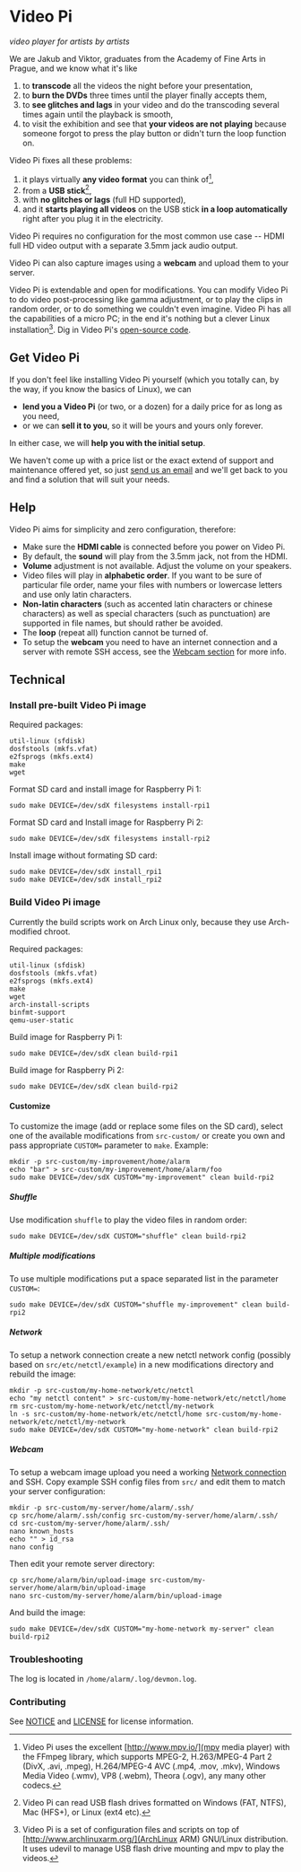 # Video Pi

*video player for artists by artists*

We are Jakub and Viktor, graduates from the Academy of Fine Arts in Prague, and we know what it's like

1. to __transcode__ all the videos the night before your presentation,
2. to __burn the DVDs__ three times until the player finally accepts them,
3. to __see glitches and lags__ in your video and do the transcoding several times again until the playback is smooth,
4. to visit the exhibition and see that __your videos are not playing__ because someone forgot to press the play button or didn't turn the loop function on.

Video Pi fixes all these problems:

1. it plays virtually __any video format__ you can think of[^1],
2. from a __USB stick__[^2],
3. with __no glitches or lags__ (full HD supported),
4. and it __starts playing all videos__ on the USB stick __in a loop automatically__ right after you plug it in the electricity.

Video Pi requires no configuration for the most common use case -- HDMI full HD video output with a separate 3.5mm jack audio output.

Video Pi can also capture images using a __webcam__ and upload them to your server.

Video Pi is extendable and open for modifications. You can modify Video Pi to do video post-processing like gamma adjustment, or to play the clips in random order, or to do something we couldn't even imagine. Video Pi has all the capabilities of a micro PC; in the end it's nothing but a clever Linux installation[^3]. Dig in Video Pi's [open-source code](http://lab.saloun.cz/jakub/video-pi).

## Get Video Pi

If you don't feel like installing Video Pi yourself (which you totally can, by the way, if you know the basics of Linux), we can

- __lend you a Video Pi__ (or two, or a dozen) for a daily price for as long as you need,
- or we can __sell it to you__, so it will be yours and yours only forever.

In either case, we will __help you with the initial setup__.

We haven't come up with a price list or the exact extend of support and maintenance offered yet, so just [send us an email](mailto:jakub@jakubvalenta.cz) and we'll get back to you and find a solution that will suit your needs.

## Help

Video Pi aims for simplicity and zero configuration, therefore:

- Make sure the __HDMI cable__ is connected before you power on Video Pi.
- By default, the __sound__ will play from the 3.5mm jack, not from the HDMI.
- __Volume__ adjustment is not available. Adjust the volume on your speakers.
- Video files will play in __alphabetic order__. If you want to be sure of particular file order, name your files with numbers or lowercase letters and use only latin characters.
- __Non-latin characters__ (such as accented latin characters or chinese characters) as well as special characters (such as punctuation) are supported in file names, but should rather be avoided.
- The __loop__ (repeat all) function cannot be turned of.
- To setup the __webcam__ you need to have an internet connection and a server with remote SSH access, see the [Webcam section](#Webcam) for more info.

## Technical

### Install pre-built Video Pi image

Required packages:

```
util-linux (sfdisk)
dosfstools (mkfs.vfat)
e2fsprogs (mkfs.ext4)
make
wget
```

Format SD card and install image for Raspberry Pi 1:

```
sudo make DEVICE=/dev/sdX filesystems install-rpi1
```

Format SD card and Install image for Raspberry Pi 2:

```
sudo make DEVICE=/dev/sdX filesystems install-rpi2
```

Install image without formating SD card:

```
sudo make DEVICE=/dev/sdX install_rpi1
sudo make DEVICE=/dev/sdX install_rpi2
```

### Build Video Pi image

Currently the build scripts work on Arch Linux only, because they use Arch-modified chroot.

Required packages:

```
util-linux (sfdisk)
dosfstools (mkfs.vfat)
e2fsprogs (mkfs.ext4)
make
wget
arch-install-scripts
binfmt-support
qemu-user-static
```

Build image for Raspberry Pi 1:

```
sudo make DEVICE=/dev/sdX clean build-rpi1
```

Build image for Raspberry Pi 2:

```
sudo make DEVICE=/dev/sdX clean build-rpi2
```

#### Customize

To customize the image (add or replace some files on the SD card), select one of the available modifications from `src-custom/` or create you own and pass appropriate `CUSTOM=` parameter to `make`. Example:

```
mkdir -p src-custom/my-improvement/home/alarm
echo "bar" > src-custom/my-improvement/home/alarm/foo
sudo make DEVICE=/dev/sdX CUSTOM="my-improvement" clean build-rpi2
```

##### Shuffle

Use modification `shuffle` to play the video files in random order:

```
sudo make DEVICE=/dev/sdX CUSTOM="shuffle" clean build-rpi2
```

##### Multiple modifications

To use multiple modifications put a space separated list in the parameter `CUSTOM=`:

```
sudo make DEVICE=/dev/sdX CUSTOM="shuffle my-improvement" clean build-rpi2
```

##### Network

To setup a network connection create a new netctl network config (possibly based on `src/etc/netctl/example`) in a new modifications directory and rebuild the image:

```
mkdir -p src-custom/my-home-network/etc/netctl
echo "my netctl content" > src-custom/my-home-network/etc/netctl/home
rm src-custom/my-home-network/etc/netctl/my-network
ln -s src-custom/my-home-network/etc/netctl/home src-custom/my-home-network/etc/netctl/my-network
sudo make DEVICE=/dev/sdX CUSTOM="my-home-network" clean build-rpi2
```

##### Webcam

To setup a webcam image upload you need a working [Network connection](#Network) and SSH. Copy example SSH config files from `src/` and edit them to match your server configuration:

```
mkdir -p src-custom/my-server/home/alarm/.ssh/
cp src/home/alarm/.ssh/config src-custom/my-server/home/alarm/.ssh/
cd src-custom/my-server/home/alarm/.ssh/
nano known_hosts
echo "" > id_rsa
nano config
```

Then edit your remote server directory:

```
cp src/home/alarm/bin/upload-image src-custom/my-server/home/alarm/bin/upload-image
nano src-custom/my-server/home/alarm/bin/upload-image
```

And build the image:

```
sudo make DEVICE=/dev/sdX CUSTOM="my-home-network my-server" clean build-rpi2
```

### Troubleshooting

The log is located in `/home/alarm/.log/devmon.log`.

### Contributing

See [NOTICE](./NOTICE) and [LICENSE](./LICENSE) for license information.

[^1]: Video Pi uses the excellent [http://www.mpv.io/](mpv media player) with the FFmpeg library, which supports MPEG-2, H.263/MPEG-4 Part 2 (DivX, .avi, .mpeg), H.264/MPEG-4 AVC (.mp4, .mov, .mkv), Windows Media Video (.wmv), VP8 (.webm), Theora (.ogv), any many other codecs.

[^2]: Video Pi can read USB flash drives formatted on Windows (FAT, NTFS), Mac (HFS+), or Linux (ext4 etc).

[^3]: Video Pi is a set of configuration files and scripts on top of [http://www.archlinuxarm.org/](ArchLinux ARM) GNU/Linux distribution. It uses udevil to manage USB flash drive mounting and mpv to play the videos.
